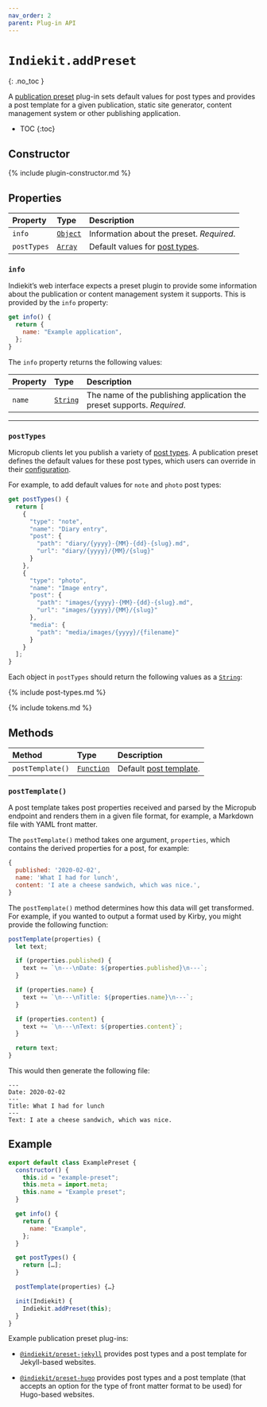 ```yaml
---
nav_order: 2
parent: Plug-in API
---
```


# `Indiekit.addPreset`
{: .no_toc }

A [publication preset](../concepts.md#publication-preset) plug-in sets default values for post types and provides a post template for a given publication, static site generator, content management system or other publishing application.

- TOC
{:toc}

## Constructor

{% include plugin-constructor.md %}

## Properties

| Property | Type | Description |
| :------- | :--- | :---------- |
| `info` | [`Object`][] | Information about the preset. _Required_. |
| `postTypes` | [`Array`][] | Default values for [post types](../customisation/post-types.md). |

### `info`

Indiekit’s web interface expects a preset plugin to provide some information about the publication or content management system it supports. This is provided by the `info` property:

```js
get info() {
  return {
    name: "Example application",
  };
}
```

The `info` property returns the following values:

| Property | Type | Description |
| :------- | :--- | :---------- |
| `name` | [`String`][] | The name of the publishing application the preset supports. _Required_. |

***

### `postTypes`

Micropub clients let you publish a variety of [post types](https://indieweb.org/posts#Types_of_Posts). A publication preset defines the default values for these post types, which users can override in their [configuration](/customisation/post-types/).

For example, to add default values for `note` and `photo` post types:

```js
get postTypes() {
  return [
    {
      "type": "note",
      "name": "Diary entry",
      "post": {
        "path": "diary/{yyyy}-{MM}-{dd}-{slug}.md",
        "url": "diary/{yyyy}/{MM}/{slug}"
      }
    },
    {
      "type": "photo",
      "name": "Image entry",
      "post": {
        "path": "images/{yyyy}-{MM}-{dd}-{slug}.md",
        "url": "images/{yyyy}/{MM}/{slug}"
      },
      "media": {
        "path": "media/images/{yyyy}/{filename}"
      }
    }
  ];
}
```

Each object in `postTypes` should return the following values as a [`String`][]:

{% include post-types.md %}

{% include tokens.md %}

## Methods

| Method | Type | Description |
| :----- | :--- | :---------- |
| `postTemplate()` | [`Function`][] | Default [post template](../customisation/post-template.md). |

### `postTemplate()`

A post template takes post properties received and parsed by the Micropub endpoint and renders them in a given file format, for example, a Markdown file with YAML front matter.

The `postTemplate()` method takes one argument, `properties`, which contains the derived properties for a post, for example:

```js
{
  published: '2020-02-02',
  name: 'What I had for lunch',
  content: 'I ate a cheese sandwich, which was nice.',
}
```

The `postTemplate()` method determines how this data will get transformed. For example, if you wanted to output a format used by Kirby, you might provide the following function:

```js
postTemplate(properties) {
  let text;

  if (properties.published) {
    text += `\n---\nDate: ${properties.published}\n---`;
  }

  if (properties.name) {
    text += `\n---\nTitle: ${properties.name}\n---`;
  }

  if (properties.content) {
    text += `\n---\nText: ${properties.content}`;
  }

  return text;
}
```

This would then generate the following file:

```text
---
Date: 2020-02-02
---
Title: What I had for lunch
---
Text: I ate a cheese sandwich, which was nice.
```

## Example

```js
export default class ExamplePreset {
  constructor() {
    this.id = "example-preset";
    this.meta = import.meta;
    this.name = "Example preset";
  }

  get info() {
    return {
      name: "Example",
    };
  }

  get postTypes() {
    return […];
  }

  postTemplate(properties) {…}

  init(Indiekit) {
    Indiekit.addPreset(this);
  }
}
```

Example publication preset plug-ins:

- [`@indiekit/preset-jekyll`](https://github.com/getindiekit/indiekit/tree/main/packages/preset-jekyll) provides post types and a post template for Jekyll-based websites.

- [`@indiekit/preset-hugo`](https://github.com/getindiekit/indiekit/tree/main/packages/preset-hugo) provides post types and a post template (that accepts an option for the type of front matter format to be used) for Hugo-based websites.

[`Array`]: https://developer.mozilla.org/en-US/docs/Web/JavaScript/Reference/Global_Objects/Array
[`Function`]: https://developer.mozilla.org/en-US/docs/Web/JavaScript/Reference/Global_Objects/Function
[`Object`]: https://developer.mozilla.org/en-US/docs/Web/JavaScript/Reference/Global_Objects/Object
[`String`]: https://developer.mozilla.org/en-US/docs/Web/JavaScript/Reference/Global_Objects/String
